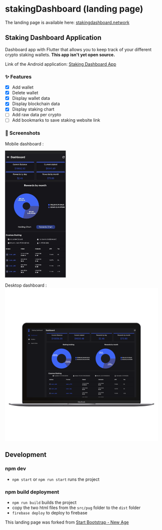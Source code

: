 # stakingDashboard (landing page)

The landing page is available here: [stakingdashboard.network](https://stakingdashboard.network/)

## Staking Dashboard Application

Dashboard app with Flutter that allows you to keep track of your different crypto staking wallets. **This app isn't yet open source.**

Link of the Android application: [Staking Dashboard App](https://play.google.com/store/apps/details?id=com.ronanren.stakingdashboard&hl=fr&gl=US)

### ✨ Features

- [x] Add wallet
- [x] Delete wallet
- [x] Display wallet data
- [x] Display blockchain data
- [x] Display staking chart
- [ ] Add raw data per crypto
- [ ] Add bookmarks to save staking website link

### 📸 Screenshots

Mobile dashboard :

<img src="https://raw.githubusercontent.com/ronanren/stakingDashboardLandingPage/master/src/assets/img/dashboardMobile.jpg?token=GHSAT0AAAAAAB35CIYY2F2DG27YG7TNKTWWZBJVQCQ" width="200px">

Desktop dashboard :
<img src="https://raw.githubusercontent.com/ronanren/stakingDashboardLandingPage/master/src/assets/img/dashboardDesktop.png?token=GHSAT0AAAAAAB35CIYYQEQHEFLFEQF7JNKSZBJVRBQ" width="1000px">

## Development

### npm dev

* `npm start` or `npm run start` runs the project

### npm build deployment

* `npm run build` builds the project 
* copy the two html files from the `src/pug` folder to the `dist` folder
* `firebase deploy` to deploy to firebase

This landing page was forked from [Start Bootstrap - New Age](https://startbootstrap.com/theme/new-age/)
